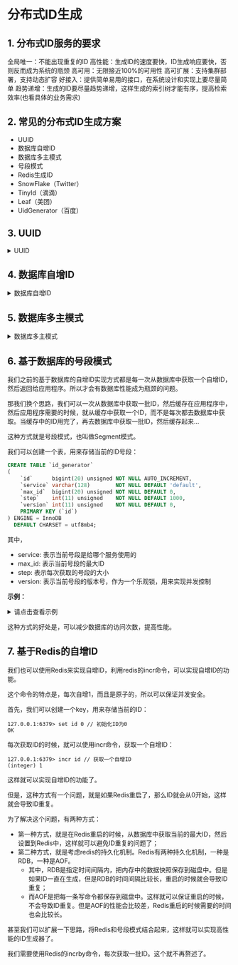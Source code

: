 # 分布式ID生成

## 1. 分布式ID服务的要求

全局唯一：不能出现重复的ID
高性能：生成ID的速度要快，ID生成响应要快，否则反而成为系统的瓶颈
高可用：无限接近100%的可用性
高可扩展：支持集群部署，支持动态扩容
好接入：提供简单易用的接口，在系统设计和实现上要尽量简单
趋势递增：生成的ID要尽量趋势递增，这样生成的索引树才能有序，提高检索效率(也看具体的业务需求)

## 2. 常见的分布式ID生成方案

- UUID
- 数据库自增ID
- 数据库多主模式
- 号段模式
- Redis生成ID
- SnowFlake（Twitter）
- TinyId（滴滴）
- Leaf（美团）
- UidGenerator（百度）

## 3. UUID

<details>
  <summary>UUID</summary>

UUID是最容易想到的分布式唯一ID的实现方式，它具有全球唯一的特性。

```java
public class UUIDTest {
    public static void main(String[] args) {
        String uuid = UUID.randomUUID().toString().replaceAll("-", "");
        System.out.println(uuid);
    }
}
```

但是他的缺点十分明显：

- 无序：UUID是无序的，这对于数据库索引来说是一个灾难，因为它会导致索引树频繁分裂，从而影响检索性能。而且是个字符串，存储性能差，查询很耗时。
- 无意义：UUID是无意义的，如果用它作为订单号，看不出任何和订单相关的信息。

</details>

## 4. 数据库自增ID

<details>
  <summary>数据库自增ID</summary>

基于数据库的自增ID也可以做一个分布式ID生成器。

具体的实现就是使用一个单独的MySQL实例作为ID生成器，然后在这个实例上创建一个表，表中只有一个字段，就是自增ID。

```sql
CREATE TABLE `id_generator`
(
    `id` bigint(20) unsigned NOT NULL AUTO_INCREMENT,
    PRIMARY KEY (`id`)
) ENGINE = InnoDB
  DEFAULT CHARSET = utf8mb4;
```

然后在应用程序中，每次获取ID的时候，都去访问这个MySQL实例，获取一个自增ID，然后返回给应用程序。

```sql
INSERT INTO id_generator
VALUES ();
```

这种方式的优点是简单易用，而且可以保证ID的有序性。

但是缺点也很明显，访问量大的时候，这个MySQL实例会成为系统的瓶颈，单点DB实例不可靠，不可扩展。

</details>

## 5. 数据库多主模式

<details>
  <summary>数据库多主模式</summary>

单点MySQL实例不可靠，我们可以做一些优化。
单点模式不行，我们就换成主从模式，这样就可以提高可用性，而且还可以提高读性能。
一个主节点挂掉导致不可用，我们就换成双主模式集群，这样每个实例都能够单独生产自增ID。

但是这样还有个问题，就是两个节点的实例自增都会从1开始，这样就会导致ID冲突。

解决这个问题的方式：

- 让两个实例的自增ID的起始值不一样，比如一个从1开始，一个从2开始；
- 设置两个实例的自增步长为2，这样一个实例生成的ID都是奇数，另一个实例生成的ID都是偶数，就不会冲突了。

MySQL_1:

```sql
set @@auto_increment_offset = 1; -- 设置自增起始值为1
set @@auto_increment_increment = 2; -- 设置自增步长为2
```

MySQL_2:

```sql
set @@auto_increment_offset = 2; -- 设置自增起始值为2
set @@auto_increment_increment = 2; -- 设置自增步长为2
```

这样这两个MySQL的实例的自增ID就分别为：

```
MySQL_1: 1, 3, 5, 7, 9, 11, 13, 15, 17, 19, ...
MySQL_2: 2, 4, 6, 8, 10, 12, 14, 16, 18, 20, ...
```

如果之后的集群的性能还是不够，我们可以继续扩展，变成多主模式，这样就可以无限扩展了。

但是扩展起来就比较麻烦了。
例如扩容到3台机器：

```
设置 步长 = 3
MySQL_1: 1, 4, 7, 10, 13, 16, 19, 22, 25, 28, ...
MySQL_2: 2, 5, 8, 11, 14, 17, 20, 23, 26, 29, ...
MySQL_3: 3, 6, 9, 12, 15, 18, 21, 24, 27, 30, ...
```

而且在增加新的实例的时候，

- 要么修改已有的两台机器的起始值和步长，并且把第三台机器的起始值设置的尽量大于现有的最大ID，确保不会冲突；
- 要么把所有的实例都停掉，然后重新设置自增ID的起始值和步长，然后再启动

</details>

## 6. 基于数据库的号段模式

我们之前的基于数据库的自增ID实现方式都是每一次从数据库中获取一个自增ID，然后返回给应用程序。所以才会有数据库性能成为瓶颈的问题。

那我们换个思路，我们可以一次从数据库中获取一批ID，然后缓存在应用程序中，然后应用程序需要的时候，就从缓存中获取一个ID，而不是每次都去数据库中获取。当缓存中的ID用完了，再去数据库中获取一批ID，然后缓存起来...

这种方式就是号段模式，也叫做Segment模式。

我们可以创建一个表，用来存储当前的ID号段：

```sql
CREATE TABLE `id_generator`
(
    `id`      bigint(20) unsigned NOT NULL AUTO_INCREMENT,
    `service` varchar(128)        NOT NULL DEFAULT 'default',
    `max_id`  bigint(20) unsigned NOT NULL DEFAULT 0,
    `step`    int(11) unsigned    NOT NULL DEFAULT 1000,
    `version` int(11) unsigned    NOT NULL DEFAULT 0,
    PRIMARY KEY (`id`)
) ENGINE = InnoDB
  DEFAULT CHARSET = utf8mb4;
```

其中，

- service: 表示当前号段是给哪个服务使用的
- max_id: 表示当前号段的最大ID
- step: 表示每次获取的号段的大小
- version: 表示当前号段的版本号，作为一个乐观锁，用来实现并发控制

**示例：**

<details>
  <summary>请点击查看示例</summary>


如果我们的表中没有任何记录:

| id | service | max_id | step | version |
|----|---------|--------|------|---------|

那么我们可以插入一条记录：

```sql
INSERT INTO id_generator (service, max_id, step, version)
VALUES ('Backend', 0, 1000, 0);
```

这个时候，我们的表中就有一条记录了：

| id | service | max_id | step | version |
|----|---------|--------|------|---------|
| 1  | Backend | 0      | 1000 | 0       |

我们也获取了一批ID，从0到1000，然后缓存起来，然后应用程序就可以从缓存中获取ID了。

当一批ID用完了，我们就去数据库中获取下一批ID， 获取的方式：

- 先查询当前的记录，例如我们得到了id=1的记录，max_id=1000，step=1000，version=0；
- 然后更新这条记录，把max_id加上step，version加1，同时把当前的version作为条件，确保并发安全；

例如，应用程序A和应用程序B同时去获取ID，那么就会同时查询到id=1的记录：

```
应用程序A: max_id=1000, step=1000, version=0
应用程序B: max_id=1000, step=1000, version=0
```

这时候，两个应用程序都会认为当前的max_id是1000，然后都会去获取1000个ID。

但是总会有一个应用程序先更新这条记录，例如应用程序A先更新了这条记录，以获取到新的号段：

```sql
UPDATE id_generator
SET max_id  = max_id + step,
    version = version + 1
WHERE version = 0
  AND service = 'Backend';
```

这时候，数据库中的记录就变成了：

| id | service | max_id | step | version |
|----|---------|--------|------|---------|
| 1  | Backend | 1000   | 1000 | 1       |

然后应用程序B再去更新这条记录的时候，就会发现version不是0了，就会更新失败，然后重试。

这样就可以保证并发安全了。

</details>

这种方式的好处是，可以减少数据库的访问次数，提高性能。

## 7. 基于Redis的自增ID

我们也可以使用Redis来实现自增ID，利用redis的incr命令，可以实现自增ID的功能。

这个命令的特点是，每次自增1，而且是原子的，所以可以保证并发安全。

首先，我们可以创建一个key，用来存储当前的ID：

```
127.0.0.1:6379> set id 0 // 初始化ID为0
OK
```

每次获取ID的时候，就可以使用incr命令，获取一个自增ID：

```
127.0.0.1:6379> incr id // 获取一个自增ID
(integer) 1
```

这样就可以实现自增ID的功能了。

但是，这种方式有一个问题，就是如果Redis重启了，那么ID就会从0开始，这样就会导致ID重复。

为了解决这个问题，有两种方式：

- 第一种方式，就是在Redis重启的时候，从数据库中获取当前的最大ID，然后设置到Redis中，这样就可以避免ID重复的问题了；
- 第二种方式，就是考虑redis的持久化机制。Redis有两种持久化机制，一种是RDB，一种是AOF。
    - 其中，RDB是指定时间间隔内，把内存中的数据快照保存到磁盘中。但是如果ID一直在生成，但是RDB的时间间隔比较长，重启的时候就会导致ID重复；
    - 而AOF是把每一条写命令都保存到磁盘中。这样就可以保证重启的时候，不会导致ID重复。但是AOF的性能会比较差，Redis重启的时候需要的时间也会比较长。

甚至我们可以扩展一下思路，将Redis和号段模式结合起来，这样就可以实现高性能的ID生成器了。

我们需要使用Redis的incrby命令，每次获取一批ID。这个就不再赘述了。